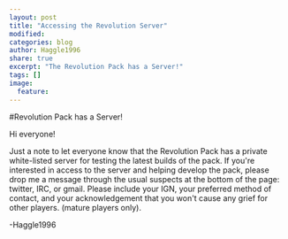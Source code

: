 ```yaml
---
layout: post
title: "Accessing the Revolution Server"
modified:
categories: blog
author: Haggle1996
share: true
excerpt: "The Revolution Pack has a Server!"
tags: []
image:
  feature:
---
```


#Revolution Pack has a Server!

Hi everyone! 

Just a note to let everyone know that the Revolution Pack has a private white-listed server for testing the latest builds of the pack. If you're interested in access to the server and helping develop the pack, please drop me a message through the usual suspects at the bottom of the page: twitter, IRC, or gmail. Please include your IGN, your preferred method of contact, and your acknowledgement that you won't cause any grief for other players. (mature players only).

-Haggle1996
